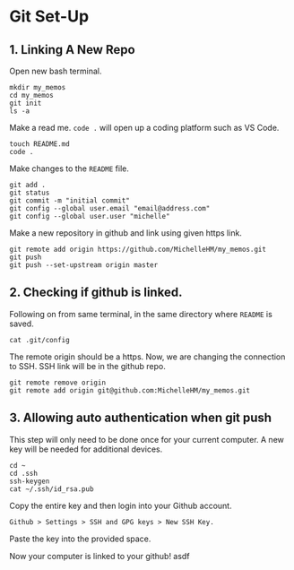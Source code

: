 # Git Set-Up

## 1. Linking A New Repo 
Open new bash terminal. 
```
mkdir my_memos
cd my_memos
git init
ls -a
```
Make a read me. `code .` will open up a coding platform such as VS Code. 
```
touch README.md
code . 
```
Make changes to the `README` file. 
```
git add .
git status
git commit -m "initial commit"
git config --global user.email "email@address.com"
git config --global user.user "michelle"
```
Make a new repository in github and link using given https link.
```
git remote add origin https://github.com/MichelleHM/my_memos.git
git push 
git push --set-upstream origin master 
```
## 2. Checking if github is linked. 
Following on from same terminal, in the same directory where `README` is saved. 
```
cat .git/config
```
The remote origin should be a https. Now, we are changing the connection to SSH. SSH link will be in the github repo. 
```
git remote remove origin 
git remote add origin git@github.com:MichelleHM/my_memos.git
```
## 3. Allowing auto authentication when git push

This step will only need to be done once for your current computer. A new key will be needed for additional devices. 
```
cd ~ 
cd .ssh
ssh-keygen 
cat ~/.ssh/id_rsa.pub

```
Copy the entire key and then login into your Github account. 

```
Github > Settings > SSH and GPG keys > New SSH Key. 
```

Paste the key into the provided space. 

Now your computer is linked to your github!
asdf

